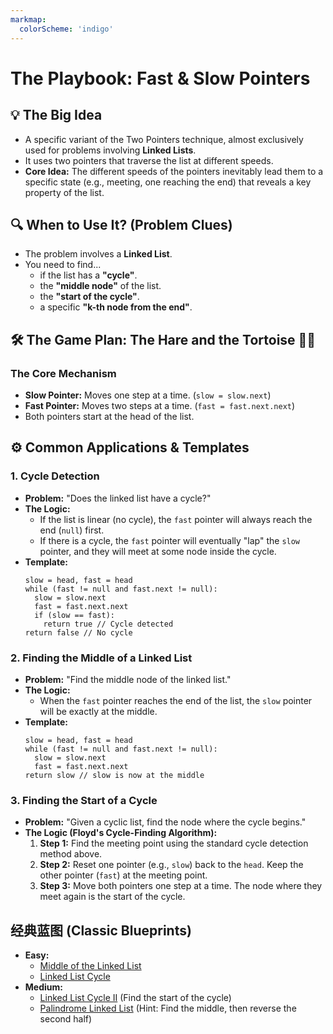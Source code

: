```yaml
---
markmap:
  colorScheme: 'indigo'
---
```


# The Playbook: Fast & Slow Pointers

## 💡 The Big Idea
- A specific variant of the Two Pointers technique, almost exclusively used for problems involving **Linked Lists**.
- It uses two pointers that traverse the list at different speeds.
- **Core Idea:** The different speeds of the pointers inevitably lead them to a specific state (e.g., meeting, one reaching the end) that reveals a key property of the list.

## 🔍 When to Use It? (Problem Clues)
- The problem involves a **Linked List**.
- You need to find...
  - if the list has a **"cycle"**.
  - the **"middle node"** of the list.
  - the **"start of the cycle"**.
  - a specific **"k-th node from the end"**.

## 🛠️ The Game Plan: The Hare and the Tortoise 🐢🐇

### The Core Mechanism
- **Slow Pointer:** Moves one step at a time. (`slow = slow.next`)
- **Fast Pointer:** Moves two steps at a time. (`fast = fast.next.next`)
- Both pointers start at the head of the list.

## ⚙️ Common Applications & Templates

### 1. Cycle Detection
- **Problem:** "Does the linked list have a cycle?"
- **The Logic:**
  - If the list is linear (no cycle), the `fast` pointer will always reach the end (`null`) first.
  - If there is a cycle, the `fast` pointer will eventually "lap" the `slow` pointer, and they will meet at some node inside the cycle.
- **Template:**
  ```
  slow = head, fast = head
  while (fast != null and fast.next != null):
    slow = slow.next
    fast = fast.next.next
    if (slow == fast):
      return true // Cycle detected
  return false // No cycle
  ```

### 2. Finding the Middle of a Linked List
- **Problem:** "Find the middle node of the linked list."
- **The Logic:**
  - When the `fast` pointer reaches the end of the list, the `slow` pointer will be exactly at the middle.
- **Template:**
  ```
  slow = head, fast = head
  while (fast != null and fast.next != null):
    slow = slow.next
    fast = fast.next.next
  return slow // slow is now at the middle
  ```

### 3. Finding the Start of a Cycle
- **Problem:** "Given a cyclic list, find the node where the cycle begins."
- **The Logic (Floyd's Cycle-Finding Algorithm):**
  1.  **Step 1:** Find the meeting point using the standard cycle detection method above.
  2.  **Step 2:** Reset one pointer (e.g., `slow`) back to the `head`. Keep the other pointer (`fast`) at the meeting point.
  3.  **Step 3:** Move both pointers one step at a time. The node where they meet again is the start of the cycle.

## 经典蓝图 (Classic Blueprints)
- **Easy:**
  - [Middle of the Linked List](https://leetcode.com/problems/middle-of-the-linked-list/)
  - [Linked List Cycle](https://leetcode.com/problems/linked-list-cycle/)
- **Medium:**
  - [Linked List Cycle II](https://leetcode.com/problems/linked-list-cycle-ii/) (Find the start of the cycle)
  - [Palindrome Linked List](https://leetcode.com/problems/palindrome-linked-list/) (Hint: Find the middle, then reverse the second half)
